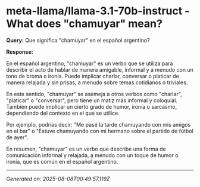 # meta-llama/llama-3.1-70b-instruct - What does "chamuyar" mean?

**Query:** Que significa "chamuyar" en el español argentino?



**Response:**

En el español argentino, "chamuyar" es un verbo que se utiliza para describir el acto de hablar de manera amigable, informal y a menudo con un tono de broma o ironía. Puede implicar charlar, conversar o platicar de manera relajada y sin prisas, a menudo sobre temas cotidianos o triviales.

En este sentido, "chamuyar" se asemeja a otros verbos como "charlar", "platicar" o "conversar", pero tiene un matiz más informal y coloquial. También puede implicar un cierto grado de humor, ironía o sarcasmo, dependiendo del contexto en el que se utilice.

Por ejemplo, podrías decir: "Me pasé la tarde chamuyando con mis amigos en el bar" o "Estuve chamuyando con mi hermano sobre el partido de fútbol de ayer".

En resumen, "chamuyar" es un verbo que describe una forma de comunicación informal y relajada, a menudo con un toque de humor o ironía, que es común en el español argentino.

---
*Generated on: 2025-08-08T00:49:57.119Z*
